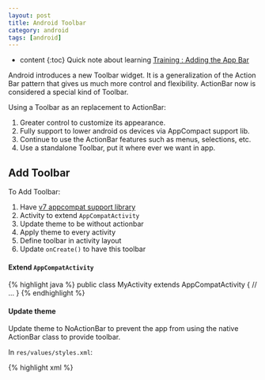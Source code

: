 ```yaml
---
layout: post
title: Android Toolbar
category: android
tags: [android]
---
```

* content
{:toc}
Quick note about learning [Training : Adding the App Bar](https://developer.android.com/training/appbar/index.html)

Android introduces a new Toolbar widget. It is a generalization of the Action Bar pattern that gives us much more control and flexibility. ActionBar now is considered a special kind of Toolbar.

Using a Toolbar as an replacement to ActionBar:

1. Greater control to customize its appearance.
2. Fully support to lower android os devices via AppCompact support lib.
3. Continue to use the ActionBar features such as menus, selections, etc. 
4. Use a standalone Toolbar, put it where ever we want in app.

## Add Toolbar

To Add Toolbar:

1. Have [v7 appcompat support library](https://developer.android.com/topic/libraries/support-library/features.html#v7-appcompat)
2. Activity to extend `AppCompatActivity`
3. Update theme to be without actionbar
4. Apply theme to every activity
5. Define toolbar in activity layout
6. Update `onCreate()` to have this toolbar

#### Extend `AppCompatActivity`

{% highlight java %}
public class MyActivity extends AppCompatActivity {
    // ...
}
{% endhighlight %}

#### Update theme

Update theme to NoActionBar to prevent the app from using the native ActionBar class to provide toolbar.

In `res/values/styles.xml`:

{% highlight xml %}
<!-- Theme for activity -->
<style name="AppTheme.NoActionBar">
    <item name="windowActionBar">false</item>
    <item name="windowNoTitle">true</item>
</style>

<!-- Theme for toolbar -->
<style name="AppTheme.AppBarOverlay" parent="ThemeOverlay.AppCompat.Dark.ActionBar" />

<!-- Theme for toolbar popup menu -->
<style name="AppTheme.PopupOverlay" parent="ThemeOverlay.AppCompat.Light" />
{% endhighlight %}

#### Update `AndroidManifest.xml`

Make sure all `<activity>` has the AppTheme.`NoActionBar` theme 

{% highlight xml %}
android:theme="@style/AppTheme.NoActionBar"
{% endhighlight %}

#### Update activity layout

* `android:theme` sets theme for the whole toolbar.
* `app:popupTheme` sets theme for the toolbar overflow menu.

{% highlight xml %}
<android.support.v7.widget.Toolbar
   android:id="@+id/my_toolbar"
   android:layout_width="match_parent"
   android:layout_height="?attr/actionBarSize"
   android:background="?attr/colorPrimary"
   android:elevation="4dp"
   android:theme="@style/ThemeOverlay.AppCompat.ActionBar"
   app:popupTheme="@style/ThemeOverlay.AppCompat.Light"/> 
{% endhighlight %}

> Elevation 4dp is recommanded by [Material Design specification](https://www.google.com/design/spec/what-is-material/elevation-shadows.html#elevation-shadows-shadows) 

#### Update `onCreate()`

{% highlight java %}
@Override
protected void onCreate(Bundle savedInstanceState) {
    super.onCreate(savedInstanceState);
    setContentView(R.layout.activity_my);

    Toolbar myToolbar = (Toolbar) findViewById(R.id.my_toolbar);
    setSupportActionBar(myToolbar);
} 
{% endhighlight %}

## Add Action Buttons

To add action buttons:
 
1. Update menu layout xml in `res/menu/` to have this button
2. Update `onOptionsItemSelected()` to add listener

#### Update menu layout xml

Button will appear directly in toolbar or in overflow menu according to:

* `app:showAsAction="ifRoom"` - button will be displayed on toolbar if there is enough room in the toolbar; if not, it will be in overflow menu.
* `app:showAsAction="never"` - Only in the overflow menu.

{% highlight xml %}
<menu xmlns:android="http://schemas.android.com/apk/res/android"
    xmlns:app="http://schemas.android.com/apk/res-auto"
    xmlns:tools="http://schemas.android.com/tools"
    tools:context="com.example.chuandong.myapplication.MainActivity">

    <!-- in toolbar if there is room -->
    <item
        android:id="@+id/item_a"
        android:icon="@mipmap/ic_launcher"
        android:title="@string/action_settings"
        app:showAsAction="ifRoom"/>

    <!-- in overflow menu -->
    <item
        android:id="@+id/item_b"
        android:orderInCategory="100"
        android:title="@string/action_settings"
        app:showAsAction="never" />

</menu>
{% endhighlight %}

#### Update `onOptionsItemSelected()` to add Listener

{% highlight java %}
@Override
public boolean onOptionsItemSelected(MenuItem item) {

    switch (item.getItemId()) {
        case R.id.item_a:
            // ToDo
            return true;

        case R.id.item_b:
            // ToDo
            return true;

        default:
            // ToDo
            return super.onOptionsItemSelected(item);

    }
}
{% endhighlight %}

### Adding an Up Action

Up button in toolbar is for all activities (except the main one) to **navigate to the parent activity**.

Two steps:

1. Declare a Parent Activity
2. Enable the Up button for an activity

#### Declare a Parent Activity

In `AndroidManifest.xml`:

* For higher than Android 4.1 (API level 16), using `android:parentActivityName`.
* For older version, using `<meta-data>` name-value pair, where name is `android.support.PARENT_ACTIVITY` with value the name of the parent activity.

{% highlight xml %}
<application ... >
    ...

    <!-- The main/home activity (it has no parent activity) -->
    <activity
        android:name="com.example.myfirstapp.MainActivity" ...>
        ...
    </activity>

    <!-- A child of the main activity -->
    <activity
        android:name="com.example.myfirstapp.MyChildActivity"
        android:label="@string/title_activity_child"
        android:parentActivityName="com.example.myfirstapp.MainActivity" >

        <!-- Parent activity meta-data to support 4.0 and lower -->
        <meta-data
            android:name="android.support.PARENT_ACTIVITY"
            android:value="com.example.myfirstapp.MainActivity" />
    </activity>
</application>
{% endhighlight %}

#### Enable Up button

{% highlight java %}
@Override
protected void onCreate(Bundle savedInstanceState) {
    super.onCreate(savedInstanceState);
    setContentView(R.layout.activity_my);

    Toolbar myToolbar = (Toolbar) findViewById(R.id.my_toolbar);
    setSupportActionBar(myToolbar);

    // Get a support ActionBar corresponding to this toolbar
    ActionBar actionbar = getSupportActionBar();

    // Enable the Up button
    actionbar.setDisplayHomeAsUpEnabled(true);
} 
{% endhighlight %}

## Action Views

It is an action providing rich functionality. For example, a search action view allows the user to type their search text in toolbar, without having to change activities or fragments.

1. Add `<item>` in toolbar menu resource
2. Update `onCreateOptionsMenu()` to add event listener

#### Update toolbar menu resource

To add an action view, create an `<item>` element in the toolbar's menu resource. Then add one of the following two attributes to the element:

* `actionViewClass` - The class of a widget that implements the action.
* `actionLayout` - A layout resource describing the action's components.

Set `showAsAction` to either `ifRoom|collapseActionView` or `never|collapseActionView`. 

The `collapseActionView` indicates how to display the widget when the user is not interacting with it: If the widget is on toolbar, the app should display the widget as an icon. If the widget is in the overflow menu, the app should display the widget as a menu item. When the user interacts with the action view, it expands to fill toolbar.

{% highlight xml %}
<item android:id="@+id/action_search"
     android:title="@string/action_search"
     android:icon="@drawable/ic_search"
     app:showAsAction="ifRoom|collapseActionView"
     app:actionViewClass="android.support.v7.widget.SearchView" />
{% endhighlight %}     
     
#### Update `onCreateOptionsMenu()`

Update `onCreateOptionsMenu()` in activity to add event listener

{% highlight java %}
@Override
public boolean onCreateOptionsMenu(Menu menu) {
    getMenuInflater().inflate(R.menu.main_activity_actions, menu);

    MenuItem searchItem = menu.findItem(R.id.action_search);
    SearchView searchView =
            (SearchView) MenuItemCompat.getActionView(searchItem);

    // Configure the search info and add any event listeners...

    return super.onCreateOptionsMenu(menu);
}
{% endhighlight %}

#### Listener to action view collapse/expanded

If we want to do something when action view collapses/expands:

1. Define and override `OnActionExpandListener`
2. Add this listener to action view item

{% highlight java %}
@Override
public boolean onCreateOptionsMenu(Menu menu) {
    getMenuInflater().inflate(R.menu.options, menu);
    // ...

    // Define the listener
    OnActionExpandListener expandListener = new OnActionExpandListener() {
        @Override
        public boolean onMenuItemActionCollapse(MenuItem item) {
            // Do something when action item collapses
            return true;  // Return true to collapse action view
        }

        @Override
        public boolean onMenuItemActionExpand(MenuItem item) {
            // Do something when expanded
            return true;  // Return true to expand action view
        }
    };

    // Get the MenuItem for the action item
    MenuItem actionMenuItem = menu.findItem(R.id.myActionItem);

    // Assign the listener to that action item
    MenuItemCompat.setOnActionExpandListener(actionMenuItem, expandListener);

    // Any other things you have to do when creating the options menu…

    return true;
}
{% endhighlight %}

## Action Providers

It is an action with its own customized layout. When user clicks it, the action provider controls the action's behavior in any way we want. For example, the action provider might respond to a click by displaying a menu.

{% highlight xml %}
<item android:id="@+id/action_share"
    android:title="@string/share"
    app:showAsAction="ifRoom"
    app:actionProviderClass="android.support.v7.widget.ShareActionProvider"/>
{% endhighlight %}

To create a custom action provider, see [here](https://developer.android.com/reference/android/support/v4/view/ActionProvider.html). 

To configure a ShareActionProvider, see [here](https://developer.android.com/reference/android/support/v7/widget/ShareActionProvider.html).

## Ref

* [What is the difference between Action Bar and newly introduced Toolbar?](http://stackoverflow.com/questions/27665018/what-is-the-difference-between-action-bar-and-newly-introduced-toolbar)